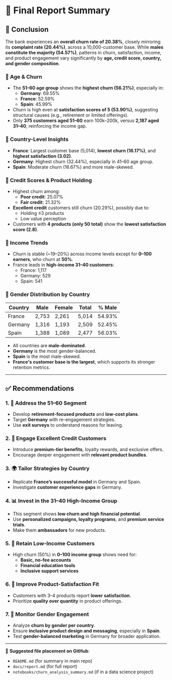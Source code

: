 
# 📘 Final Report Summary

## 📌 Conclusion

The bank experiences an **overall churn rate of 20.38%**, closely mirroring its **complaint rate (20.44%)**, across a 10,000-customer base. While **males constitute the majority (54.57%)**, patterns in churn, satisfaction, income, and product engagement vary significantly by **age, credit score, country, and gender composition**.

### 🔹 Age & Churn
- The **51–60 age group** shows the **highest churn (56.21%)**, especially in:
  - **Germany**: 69.55%
  - **France**: 52.59%
  - **Spain**: 45.99%
- Churn is high even at **satisfaction scores of 5 (53.90%)**, suggesting structural causes (e.g., retirement or limited offerings).
- Only **375 customers aged 51–60** earn 100k–200k, versus **2,187 aged 31–40**, reinforcing the income gap.

### 🔹 Country-Level Insights
- **France**: Largest customer base (5,014), **lowest churn (16.17%)**, and **highest satisfaction (3.02)**.
- **Germany**: Highest churn (32.44%), especially in 41–60 age group.
- **Spain**: Moderate churn (16.67%) and more male-skewed.

### 🔹 Credit Scores & Product Holding
- Highest churn among:
  - **Poor credit**: 25.07%
  - **Fair credit**: 21.32%
- **Excellent credit** customers still churn (20.29%), possibly due to:
  - Holding ≤3 products
  - Low value perception
- Customers with **4 products (only 50 total)** show the **lowest satisfaction score (2.8)**.

### 🔹 Income Trends
- Churn is stable (~19–20%) across income levels except for **0–100 earners**, who churn at **50%**.
- France leads in **high-income 31–40 customers**:
  - France: 1,117
  - Germany: 529
  - Spain: 541

### 🔹 Gender Distribution by Country

| Country  | Male | Female | Total | % Male |
|----------|------|--------|-------|--------|
| France   | 2,753 | 2,261  | 5,014 | 54.93% |
| Germany  | 1,316 | 1,193  | 2,509 | 52.45% |
| Spain    | 1,388 | 1,089  | 2,477 | 56.03% |

- All countries are **male-dominated**.
- **Germany** is the most gender-balanced.
- **Spain** is the most male-skewed.
- **France's customer base is the largest**, which supports its stronger retention metrics.

---

## ✅ Recommendations

### 1. 🎯 Address the 51–60 Segment
- Develop **retirement-focused products** and **low-cost plans**.
- Target **Germany** with re-engagement strategies.
- Use **exit surveys** to understand reasons for leaving.

### 2. 🏦 Engage Excellent Credit Customers
- Introduce **premium-tier benefits**, loyalty rewards, and exclusive offers.
- Encourage deeper engagement with **relevant product bundles**.

### 3. 🌍 Tailor Strategies by Country
- Replicate **France’s successful model** in Germany and Spain.
- Investigate **customer experience gaps** in Germany.

### 4. 📊 Invest in the 31–40 High-Income Group
- This segment shows **low churn and high financial potential**.
- Use **personalized campaigns, loyalty programs**, and **premium service trials**.
- Make them **ambassadors** for new products.

### 5. 💸 Retain Low-Income Customers
- High churn (50%) in **0–100 income group** shows need for:
  - **Basic, no-fee accounts**
  - **Financial education tools**
  - **Inclusive support services**

### 6. 🧩 Improve Product-Satisfaction Fit
- Customers with 3–4 products report **lower satisfaction**.
- Prioritize **quality over quantity** in product offerings.

### 7. 👥 Monitor Gender Engagement
- Analyze **churn by gender per country**.
- Ensure **inclusive product design and messaging**, especially in **Spain**.
- Test **gender-balanced marketing** in Germany for broader application.

---

📂 **Suggested file placement on GitHub**:
- `README.md` (for summary in main repo)
- `docs/report.md` (for full report)
- `notebooks/churn_analysis_summary.md` (if in a data science project)
